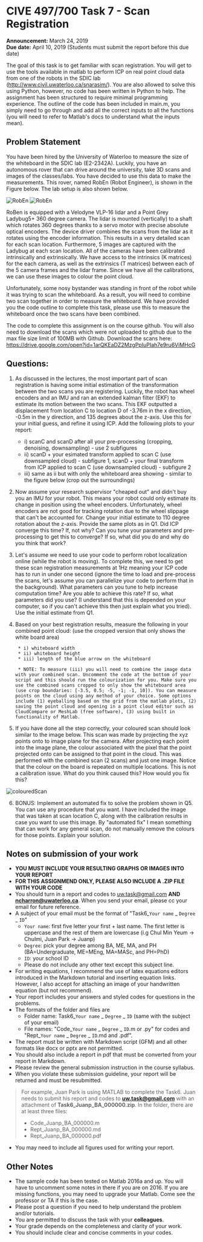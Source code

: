 # CIVE 497/700 Task 7 - Scan Registration

**Announcement:** March 24, 2019  
**Due date:** April 10, 2019 (Students must submit the report before this due date)    

The goal of this task is to get familiar with scan registration. You will get to use the tools available in matlab to perform ICP on real point cloud data from one of the robots in the SDIC lab (http://www.civil.uwaterloo.ca/snarasim/). You are also allowed to solve this using Python, however, no code has been written in Python to help. The assignment has been structured to require minimal programming experience. The outline of the code has been included in main.m, you simply need to go through and add all the correct inputs to all the functions (you will need to refer to Matlab's docs to understand what the inputs mean).

## Problem Statement

You have been hired by the University of Waterloo to measure the size of the whiteboard in the SDIC lab (E2-2342A). Luckily, you have an autonomous rover that can drive around the university, take 3D scans and images of the classes/labs. You have decided to use this data to make the measurements. This rover, named RobEn (Robot Engineer), is shown in the Figure below. The lab setup is also shown below.

![RobEn](https://github.com/nickcharron/CIVE_497_700_Task_7/blob/master/RobEn.jpg)
![RobEn](https://github.com/nickcharron/CIVE_497_700_Task_7/blob/master/labSetup.jpg)

RoBen is equipped with a Velodyne VLP-16 lidar and a Point Grey Ladybug5+ 360 degree camera. The lidar is mounted (vertically) to a shaft which rotates 360 degrees thanks to a servo motor with precise absolute optical encoders. The device driver combines the scans from the lidar as it rotates using the encoder information. This results in a very detailed scan for each scan location. Furthermore, 5 images are captured with the Ladybug at each scan location. All of the cameras have been calibrated intrinsically and extrinsically. We have access to the intrinsics (K matrices) for the each camera, as well as the extrinsics (T matrices) between each of the 5 camera frames and the lidar frame. Since we have all the calibrations, we can use these images to colour the point cloud.

Unfortunately, some nosy bystander was standing in front of the robot while it was trying to scan the whiteboard. As a result, you will need to combine two scan together in order to measure the whiteboard. We have provided you the code outline to complete this task, please use this to measure the whiteboard once the two scans have been combined.

The code to complete this assignment is on the course github. You will also need to download the scans which were not uploaded to github due to the max file size limit of 100MB with Github. Download the scans here: https://drive.google.com/open?id=1arQKEaDZ2MzgPpIuPIah7e9ru6ViMHcG

## Questions:

1. As discussed in the lectures, the most important part of scan registration is having some initial estimation of the transformation between the two scans you are registering. Luckily, the robot has wheel encoders and an IMU and ran an extended kalman filter (EKF) to estimate its motion between the two scans. This EKF outputted a displacement from location C to location D of -3.76m in the x direction, -0.5m in the y direction, and 135 degrees about the z-axis. Use this for your initial guess, and refine it using ICP. Add the following plots to your report:

	* i) scanC and scanD after all your pre-processing (cropping, denoising, downsampling) - use 2 subfigures
	* ii) scanD + your esimated transform applied to scan C (use downsampled cloud) - subfigure 1,  scanD + your final transform from ICP applied to scan C (use downsampled cloud) - subfigure 2
	* iii) same as ii but with only the whiteboard area showing - similar to the figure below (crop out the surroundings) 		 

2. Now assume your research supervisor "cheaped out" and didn't buy you an IMU for your robot. This means your robot could only estimate its change in position using the wheel encoders. Unfortunately, wheel encoders are not good for tracking rotation due to the wheel slippage that can't be accounted for. Change your initial estimate to 110 degree rotation about the z-axis. Provide the same plots as in Q1. Did ICP converge this time? If, not why? Can you tune your parameters and pre-processing to get this to converge? If so, what did you do and why do you think that work?

3. Let's assume we need to use your code to perform robot localization online (while the robot is moving). To complete this, we need to get these scan registration measurements at 1Hz meaning your ICP code has to run in under one second (ignore the time to load and pre-process the scans, let's assume you can parallelize your code to perform that in the background). What parameters can you tune to help increase computation time? Are you able to achieve this rate? If so, what parameters did you use? (I understand that this is depended on your computer, so if you can't achieve this then just explain what you tried). Use the initial estimate from Q1.

4. Based on your best registration results, measure the following in your combined point cloud: (use the cropped version that only shows the white board area)

		* i) whiteboard width
		* ii) whiteboard height
		* iii) length of the blue arrow on the whiteboard

		* NOTE: To measure (iii) you will need to combine the image data with your combined scan. Uncomment the code at the bottom of your script and this should run the colourization for you. Make sure you use the combined scans cropped to only show the whiteboard area (use crop boundaries: [-3.5, 0.5; -5, -1; -1, 10]). You can measure points on the cloud using any method of your choice. Some options include (1) eyeballing based on the grid from the matlab plots, (2) saving the point cloud and opening in a point cloud editor such as CloudCompare or MeshLab (free software), (3) using built in functionality of Matlab.

5. If you have done all the step correctly, your coloured scan should look similar to the image below. This scan was made by projecting the xyz points onto to image plane for the camera. After projecting each point into the image plane, the colour associated with the pixel that the point projected onto can be assigned to that point in the cloud. This was performed with the combined scan (2 scans) and just one image. Notice that the colour on the board is repeated on multiple locations. This is not a calibration issue. What do you think caused this? How would you fix this?

![colouredScan](https://github.com/nickcharron/CIVE_497_700_Task_7/blob/master/colouredScan.jpg)

6. BONUS: Implement an automated fix to solve the problem shown in Q5. You can use any procedure that you want. I have included the image that was taken at scan location C, along with the calibration results in case you want to use this image. By "automated fix" I mean something that can work for any general scan, do not manually remove the colours for those points. Explain your solution.

## Notes on submission of your work
* **YOU MUST INCLUDE YOUR RESULTING GRAPHS OR IMAGES INTO YOUR REPORT**
* **FOR THIS ASSIGNMEND ONLY, PLEASE ALSO INCLUDE A .ZIP FILE WITH YOUR CODE**
* You should turn in a report and codes to uw.task@gmail.com **AND ncharron@uwaterloo.ca**. When you send your email, please cc your email for future reference.  
* A subject of your email must be the format of "Task6_`Your name` _ `Degree` _ `ID`"
	* `Your name`: first five letter your first + last name. The first letter is uppercase and the rest of them are lowercase (i.g Chul Min Yeum -> Chulmi, Juan Park -> Juanp)   
	* `Degree`: pick your degree among BA, ME, MA, and PH (BA=Undergraduate, ME=MEng, MA=MASc, and PH=PhD)  
	* `ID`: your school ID
	* Please do not include any other text except this subject line.    
* For writing equations, I recommend the use of latex equations editors introduced in the Markdown tutorial and inserting equation links. However, I also accept for attaching an image of your handwritten equation (but not recommend).
* Your report includes your answers and styled codes for questions in the problems.
* The formats of the folder and files are
	* Folder name: Task6_`Your name` _ `Degree` _ `ID` (same with the subject of your email)  
	* File names: "Code_`Your name` _ `Degree` _ `ID`.m or .py" for codes and "Rept_`Your name` _ `Degree` _ `ID`.md and .pdf".   
* The report must be written with Markdown script (GFM) and all other formats like docx or pptx are not permitted.
* You should also include a report in pdf that must be converted from your report in Markdown.
* Please review the general submission instruction in the course syllabus.
* When you violate these submission guideline, your report will be returned and must be resubmitted.
> For example, Juan Park is using MATLAB to complete the Task6. Juan needs to submit his report and codes to **uw.task@gmail.com** with an attachment of **Task6_Juanp_BA_000000.zip**. In the folder, there are at least three files:
> * Code_Juanp_BA_000000.m
> * Rept_Juanp_BA_000000.md
> * Rept_Juanp_BA_000000.pdf
* You may need to include all figures used for writing your report.

## Other Notes
* The sample code has been tested on Matlab 2016a and up. You will have to uncomment some notes in there if you are on 2016. If you are missing functions, you may need to upgrade your Matlab. Come see the professor or TA if this is the case.
* Please post a question if you need to help understand the problem and/or tutorials.
* You are permitted to discuss the task with your **colleagues**.   
* Your grade depends on the completeness and clarity of your work.  
* You should include clear and concise comments in your codes.  
